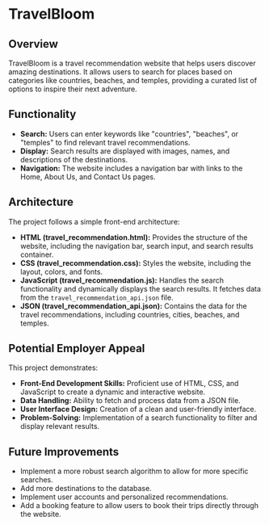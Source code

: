 # TravelBloom

## Overview

TravelBloom is a travel recommendation website that helps users discover amazing destinations. It allows users to search for places based on categories like countries, beaches, and temples, providing a curated list of options to inspire their next adventure.

## Functionality

*   **Search:** Users can enter keywords like "countries", "beaches", or "temples" to find relevant travel recommendations.
*   **Display:** Search results are displayed with images, names, and descriptions of the destinations.
*   **Navigation:** The website includes a navigation bar with links to the Home, About Us, and Contact Us pages.

## Architecture

The project follows a simple front-end architecture:

*   **HTML (travel\_recommendation.html):** Provides the structure of the website, including the navigation bar, search input, and search results container.
*   **CSS (travel\_recommendation.css):** Styles the website, including the layout, colors, and fonts.
*   **JavaScript (travel\_recommendation.js):** Handles the search functionality and dynamically displays the search results. It fetches data from the `travel_recommendation_api.json` file.
*   **JSON (travel\_recommendation\_api.json):** Contains the data for the travel recommendations, including countries, cities, beaches, and temples.

## Potential Employer Appeal

This project demonstrates:

*   **Front-End Development Skills:** Proficient use of HTML, CSS, and JavaScript to create a dynamic and interactive website.
*   **Data Handling:** Ability to fetch and process data from a JSON file.
*   **User Interface Design:** Creation of a clean and user-friendly interface.
*   **Problem-Solving:** Implementation of a search functionality to filter and display relevant results.

## Future Improvements

*   Implement a more robust search algorithm to allow for more specific searches.
*   Add more destinations to the database.
*   Implement user accounts and personalized recommendations.
*   Add a booking feature to allow users to book their trips directly through the website.
